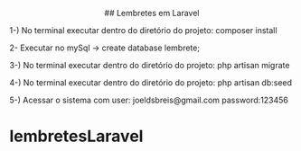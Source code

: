 <p align="center">
## Lembretes em Laravel
</p>

<p>1-) No terminal executar dentro do diretório do projeto: composer install </p>

<p>2- Executar no mySql -> create database lembrete;

<p>3-) No terminal executar dentro do diretório do projeto: php artisan migrate

<p>4-) No terminal executar dentro do diretório do projeto: php artisan db:seed

<p>5-) Acessar o sistema com user: joeldsbreis@gmail.com password:123456

# lembretesLaravel
